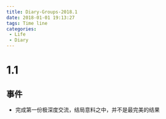 ```yaml
---
title: Diary-Groups-2018.1
date: 2018-01-01 19:13:27
tags: Time line
categories: 
 - Life
 - Diary
---
```

# 1.1
## 事件
* 完成第一份极深度交流，结局意料之中，并不是最完美的结果